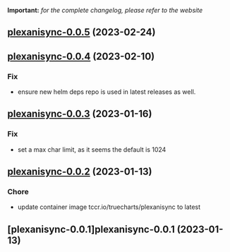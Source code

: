 **Important:**
*for the complete changelog, please refer to the website*




## [plexanisync-0.0.5](https://github.com/truecharts/charts/compare/plexanisync-0.0.4...plexanisync-0.0.5) (2023-02-24)




## [plexanisync-0.0.4](https://github.com/truecharts/charts/compare/plexanisync-0.0.3...plexanisync-0.0.4) (2023-02-10)

### Fix

- ensure new helm deps repo is used in latest releases as well.
  
  


## [plexanisync-0.0.3](https://github.com/truecharts/charts/compare/plexanisync-0.0.2...plexanisync-0.0.3) (2023-01-16)

### Fix

- set a max char limit, as it seems the default is 1024
  
  


## [plexanisync-0.0.2](https://github.com/truecharts/charts/compare/plexanisync-0.0.1...plexanisync-0.0.2) (2023-01-13)

### Chore

- update container image tccr.io/truecharts/plexanisync to latest
  
  


## [plexanisync-0.0.1]plexanisync-0.0.1 (2023-01-13)


